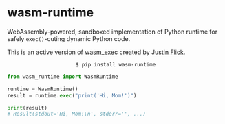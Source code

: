 # wasm-runtime

WebAssembly-powered, sandboxed implementation of Python runtime for safely `exec()`-cuting dynamic Python code.

This is an active version of [wasm_exec](https://github.com/Jflick58/wasm_exec) created by [Justin Flick](https://github.com/Jflick58).

<div align="center">

`$ pip install wasm-runtime`

</div>

```python
from wasm_runtime import WasmRuntime

runtime = WasmRuntime()
result = runtime.exec("print('Hi, Mom!')")

print(result)
# Result(stdout='Hi, Mom!\n', stderr='', ...)
```
